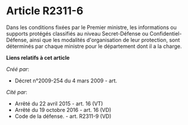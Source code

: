 # Article R2311-6

Dans les conditions fixées par le Premier ministre, les informations ou supports protégés classifiés au niveau Secret-Défense
ou Confidentiel-Défense, ainsi que les modalités d'organisation de leur protection, sont déterminés par chaque ministre pour
le département dont il a la charge.

**Liens relatifs à cet article**

_Créé par_:

  - Décret n°2009-254 du 4 mars 2009 - art.

_Cité par_:

  - Arrêté du 22 avril 2015 - art. 16 (VT)
  - Arrêté du 19 octobre 2016 - art. 16 (VD)
  - Code de la défense. - art. R2311-9 (VD)
